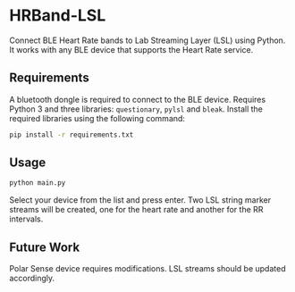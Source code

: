 # HRBand-LSL

Connect BLE Heart Rate bands to Lab Streaming Layer (LSL) using Python. It works with any BLE device that supports the Heart Rate service.

## Requirements

A bluetooth dongle is required to connect to the BLE device. Requires Python 3 and three libraries: `questionary`, `pylsl` and `bleak`. Install the required libraries using the following command:

```bash
pip install -r requirements.txt
```

## Usage

```bash
python main.py
```
Select your device from the list and press enter. Two LSL string marker streams will be created, one for the heart rate and another for the RR intervals.

## Future Work

Polar Sense device requires modifications. LSL streams should be updated accordingly.